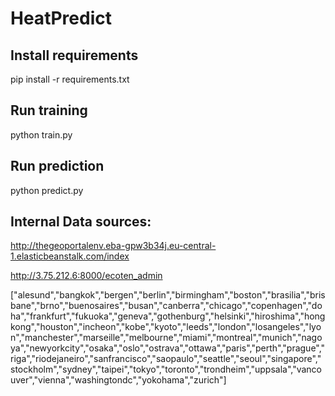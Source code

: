 # HeatPredict

## Install requirements
pip install -r requirements.txt

## Run training
python train.py

## Run prediction
python predict.py




## Internal Data sources:

http://thegeoportalenv.eba-gpw3b34j.eu-central-1.elasticbeanstalk.com/index

http://3.75.212.6:8000/ecoten_admin

["alesund","bangkok","bergen","berlin","birmingham","boston","brasilia","brisbane","brno","buenosaires","busan","canberra","chicago","copenhagen","doha","frankfurt","fukuoka","geneva","gothenburg","helsinki","hiroshima","hongkong","houston","incheon","kobe","kyoto","leeds","london","losangeles","lyon","manchester","marseille","melbourne","miami","montreal","munich","nagoya","newyorkcity","osaka","oslo","ostrava","ottawa","paris","perth","prague","riga","riodejaneiro","sanfrancisco","saopaulo","seattle","seoul","singapore","stockholm","sydney","taipei","tokyo","toronto","trondheim","uppsala","vancouver","vienna","washingtondc","yokohama","zurich"]
